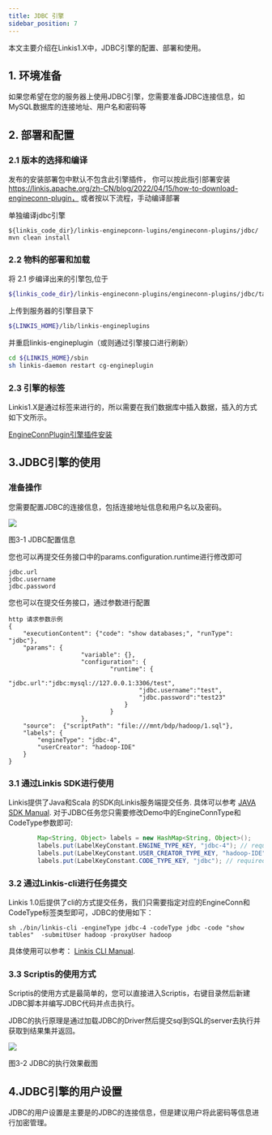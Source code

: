 ```yaml
---
title: JDBC 引擎
sidebar_position: 7
---
```


本文主要介绍在Linkis1.X中，JDBC引擎的配置、部署和使用。

## 1. 环境准备

如果您希望在您的服务器上使用JDBC引擎，您需要准备JDBC连接信息，如MySQL数据库的连接地址、用户名和密码等

## 2. 部署和配置

### 2.1 版本的选择和编译

发布的安装部署包中默认不包含此引擎插件，
你可以按此指引部署安装 https://linkis.apache.org/zh-CN/blog/2022/04/15/how-to-download-engineconn-plugin，
或者按以下流程，手动编译部署


单独编译jdbc引擎 

```
${linkis_code_dir}/linkis-enginepconn-lugins/engineconn-plugins/jdbc/
mvn clean install
```

### 2.2 物料的部署和加载

将 2.1 步编译出来的引擎包,位于
```bash
${linkis_code_dir}/linkis-engineconn-plugins/engineconn-plugins/jdbc/target/out/jdbc
```
上传到服务器的引擎目录下
```bash 
${LINKIS_HOME}/lib/linkis-engineplugins
```
并重启linkis-engineplugin（或则通过引擎接口进行刷新）
```bash
cd ${LINKIS_HOME}/sbin
sh linkis-daemon restart cg-engineplugin
```
### 2.3 引擎的标签

Linkis1.X是通过标签来进行的，所以需要在我们数据库中插入数据，插入的方式如下文所示。

[EngineConnPlugin引擎插件安装](deployment/engine_conn_plugin_installation.md) 


## 3.JDBC引擎的使用

### 准备操作

您需要配置JDBC的连接信息，包括连接地址信息和用户名以及密码。

![](/Images-zh/EngineUsage/jdbc-conf.png)

图3-1 JDBC配置信息

您也可以再提交任务接口中的params.configuration.runtime进行修改即可
```shell
jdbc.url 
jdbc.username
jdbc.password
```

您也可以在提交任务接口，通过参数进行配置

```shell
http 请求参数示例 
{
    "executionContent": {"code": "show databases;", "runType":  "jdbc"},
    "params": {
                    "variable": {},
                    "configuration": {
                            "runtime": {
                                    "jdbc.url":"jdbc:mysql://127.0.0.1:3306/test",  
                                    "jdbc.username":"test",
                                    "jdbc.password":"test23"
                                }
                            }
                    },
    "source":  {"scriptPath": "file:///mnt/bdp/hadoop/1.sql"},
    "labels": {
        "engineType": "jdbc-4",
        "userCreator": "hadoop-IDE"
    }
}
```


### 3.1 通过Linkis SDK进行使用

Linkis提供了Java和Scala 的SDK向Linkis服务端提交任务. 具体可以参考 [JAVA SDK Manual](user_guide/sdk_manual.md).
对于JDBC任务您只需要修改Demo中的EngineConnType和CodeType参数即可:

```java
        Map<String, Object> labels = new HashMap<String, Object>();
        labels.put(LabelKeyConstant.ENGINE_TYPE_KEY, "jdbc-4"); // required engineType Label
        labels.put(LabelKeyConstant.USER_CREATOR_TYPE_KEY, "hadoop-IDE");// required execute user and creator
        labels.put(LabelKeyConstant.CODE_TYPE_KEY, "jdbc"); // required codeType
```

### 3.2 通过Linkis-cli进行任务提交

Linkis 1.0后提供了cli的方式提交任务，我们只需要指定对应的EngineConn和CodeType标签类型即可，JDBC的使用如下：
```shell
sh ./bin/linkis-cli -engineType jdbc-4 -codeType jdbc -code "show tables"  -submitUser hadoop -proxyUser hadoop
```
具体使用可以参考： [Linkis CLI Manual](user_guide/linkiscli_manual.md).

### 3.3 Scriptis的使用方式

Scriptis的使用方式是最简单的，您可以直接进入Scriptis，右键目录然后新建JDBC脚本并编写JDBC代码并点击执行。

JDBC的执行原理是通过加载JDBC的Driver然后提交sql到SQL的server去执行并获取到结果集并返回。

![](/Images-zh/EngineUsage/jdbc-run.png)

图3-2 JDBC的执行效果截图

## 4.JDBC引擎的用户设置

JDBC的用户设置是主要是的JDBC的连接信息，但是建议用户将此密码等信息进行加密管理。
